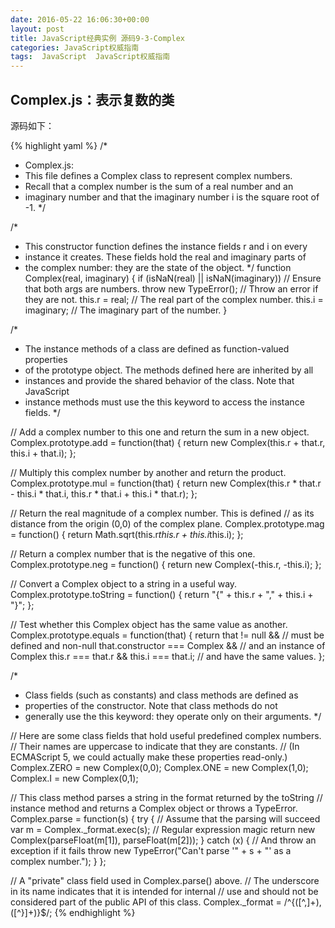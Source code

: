 ```yaml
---
date: 2016-05-22 16:06:30+00:00
layout: post
title: JavaScript经典实例 源码9-3-Complex
categories: JavaScript权威指南
tags:  JavaScript  JavaScript权威指南
---
```

Complex.js：表示复数的类
----------------

源码如下：

{% highlight yaml %}
/*
 * Complex.js:
 * This file defines a Complex class to represent complex numbers.
 * Recall that a complex number is the sum of a real number and an
 * imaginary number and that the imaginary number i is the square root of -1.
 */

/*
 * This constructor function defines the instance fields r and i on every
 * instance it creates.  These fields hold the real and imaginary parts of
 * the complex number: they are the state of the object.
 */
function Complex(real, imaginary) {
    if (isNaN(real) || isNaN(imaginary)) // Ensure that both args are numbers.
        throw new TypeError();           // Throw an error if they are not.
    this.r = real;                       // The real part of the complex number.
    this.i = imaginary;                  // The imaginary part of the number.
}

/*
 * The instance methods of a class are defined as function-valued properties
 * of the prototype object.  The methods defined here are inherited by all
 * instances and provide the shared behavior of the class. Note that JavaScript
 * instance methods must use the this keyword to access the instance fields.
 */

// Add a complex number to this one and return the sum in a new object.
Complex.prototype.add = function(that) {
    return new Complex(this.r + that.r, this.i + that.i);
};

// Multiply this complex number by another and return the product.
Complex.prototype.mul = function(that) {
    return new Complex(this.r * that.r - this.i * that.i,
                       this.r * that.i + this.i * that.r);
};

// Return the real magnitude of a complex number. This is defined
// as its distance from the origin (0,0) of the complex plane.
Complex.prototype.mag = function() {
    return Math.sqrt(this.r*this.r + this.i*this.i);
};

// Return a complex number that is the negative of this one.
Complex.prototype.neg = function() { return new Complex(-this.r, -this.i); };

// Convert a Complex object to a string in a useful way.
Complex.prototype.toString = function() {
    return "{" + this.r + "," + this.i + "}";
};

// Test whether this Complex object has the same value as another.
Complex.prototype.equals = function(that) {
    return that != null &&                      // must be defined and non-null
        that.constructor === Complex &&         // and an instance of Complex 
        this.r === that.r && this.i === that.i; // and have the same values.
};

/*
 * Class fields (such as constants) and class methods are defined as 
 * properties of the constructor. Note that class methods do not 
 * generally use the this keyword: they operate only on their arguments.
 */

// Here are some class fields that hold useful predefined complex numbers.
// Their names are uppercase to indicate that they are constants.
// (In ECMAScript 5, we could actually make these properties read-only.)
Complex.ZERO = new Complex(0,0);
Complex.ONE = new Complex(1,0);
Complex.I = new Complex(0,1);

// This class method parses a string in the format returned by the toString
// instance method and returns a Complex object or throws a TypeError.
Complex.parse = function(s) {
    try {          // Assume that the parsing will succeed
        var m = Complex._format.exec(s);  // Regular expression magic
        return new Complex(parseFloat(m[1]), parseFloat(m[2]));
    } catch (x) {  // And throw an exception if it fails
        throw new TypeError("Can't parse '" + s + "' as a complex number.");
    }
};

// A "private" class field used in Complex.parse() above.
// The underscore in its name indicates that it is intended for internal
// use and should not be considered part of the public API of this class.
Complex._format = /^\{([^,]+),([^}]+)\}$/;
{% endhighlight %}
